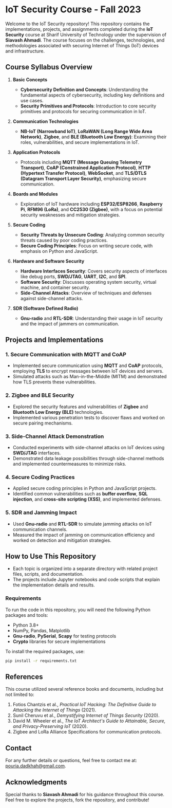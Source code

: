 # IoT Security Course - Fall 2023

Welcome to the IoT Security repository! This repository contains the implementations, projects, and assignments completed during the **IoT Security** course at Sharif University of Technology under the supervision of **Siavash Ahmadi**. The course focuses on the challenges, technologies, and methodologies associated with securing Internet of Things (IoT) devices and infrastructure.

## Course Syllabus Overview

1. **Basic Concepts**
   - **Cybersecurity Definition and Concepts**: Understanding the fundamental aspects of cybersecurity, including key definitions and use cases.
   - **Security Primitives and Protocols**: Introduction to core security primitives and protocols for securing communication in IoT.

2. **Communication Technologies**
   - **NB-IoT (Narrowband IoT)**, **LoRaWAN (Long Range Wide Area Network)**, **Zigbee**, and **BLE (Bluetooth Low Energy)**: Examining their roles, vulnerabilities, and secure implementations in IoT.

3. **Application Protocols**
   - Protocols including **MQTT (Message Queuing Telemetry Transport)**, **CoAP (Constrained Application Protocol)**, **HTTP (Hypertext Transfer Protocol)**, **WebSocket**, and **TLS/DTLS (Datagram Transport Layer Security)**, emphasizing secure communication.

4. **Boards and Modules**
   - Exploration of IoT hardware including **ESP32/ESP8266**, **Raspberry Pi**, **RFM96 (LoRa)**, and **CC2530 (Zigbee)**, with a focus on potential security weaknesses and mitigation strategies.

5. **Secure Coding**
   - **Security Threats by Unsecure Coding**: Analyzing common security threats caused by poor coding practices.
   - **Secure Coding Principles**: Focus on writing secure code, with emphasis on Python and JavaScript.

6. **Hardware and Software Security**
   - **Hardware Interfaces Security**: Covers security aspects of interfaces like debug ports, **SWD/JTAG**, **UART**, **I2C**, and **SPI**.
   - **Software Security**: Discusses operating system security, virtual machine, and container security.
   - **Side-Channel Attacks**: Overview of techniques and defenses against side-channel attacks.

7. **SDR (Software Defined Radio)**
   - **Gnu-radio** and **RTL-SDR**: Understanding their usage in IoT security and the impact of jammers on communication.

## Projects and Implementations

### 1. Secure Communication with MQTT and CoAP
- Implemented secure communication using **MQTT** and **CoAP** protocols, employing **TLS** to encrypt messages between IoT devices and servers.
- Simulated attacks such as Man-in-the-Middle (MITM) and demonstrated how TLS prevents these vulnerabilities.

### 2. Zigbee and BLE Security
- Explored the security features and vulnerabilities of **Zigbee** and **Bluetooth Low Energy (BLE)** technologies.
- Implemented various penetration tests to discover flaws and worked on secure pairing mechanisms.

### 3. Side-Channel Attack Demonstration
- Conducted experiments with side-channel attacks on IoT devices using **SWD/JTAG** interfaces.
- Demonstrated data leakage possibilities through side-channel methods and implemented countermeasures to minimize risks.

### 4. Secure Coding Practices
- Applied secure coding principles in Python and JavaScript projects.
- Identified common vulnerabilities such as **buffer overflow**, **SQL injection**, and **cross-site scripting (XSS)**, and implemented defenses.

### 5. SDR and Jamming Impact
- Used **Gnu-radio** and **RTL-SDR** to simulate jamming attacks on IoT communication channels.
- Measured the impact of jamming on communication efficiency and worked on detection and mitigation strategies.

## How to Use This Repository
- Each topic is organized into a separate directory with related project files, scripts, and documentation.
- The projects include Jupyter notebooks and code scripts that explain the implementation details and results.

### Requirements
To run the code in this repository, you will need the following Python packages and tools:

- Python 3.8+
- NumPy, Pandas, Matplotlib
- **Gnu-radio**, **PySerial**, **Scapy** for testing protocols
- **Crypto** libraries for secure implementations

To install the required packages, use:
```bash
pip install -r requirements.txt
```

## References
This course utilized several reference books and documents, including but not limited to:
1. Fotios Chantzis et al., *Practical IoT Hacking: The Definitive Guide to Attacking the Internet of Things* (2021).
2. Sunil Cheruvu et al., *Demystifying Internet of Things Security* (2020).
3. David M. Wheeler et al., *The IoT Architect's Guide to Attainable, Secure, and Privacy-Preserving IoT* (2020).
4. Zigbee and LoRa Alliance Specifications for communication protocols.

## Contact
For any further details or questions, feel free to contact me at: [pouria.dadkhah@gmail.com](mailto:pouria.dadkhah@gmail.com).

## Acknowledgments
Special thanks to **Siavash Ahmadi** for his guidance throughout this course. Feel free to explore the projects, fork the repository, and contribute!

